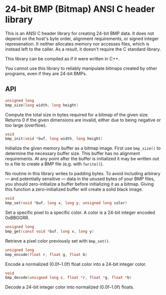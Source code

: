 # 24-bit BMP (Bitmap) ANSI C header library

This is an ANSI C header library for creating 24-bit BMP data. It does
not depend on the host's byte order, alignment requirements, or signed
integer represenation. It neither allocates memory nor accesses files,
which is instead left to the caller. As a result, it doesn't require the
C standard library.

This library can be compiled as if it were written in C++.

You cannot use this library to reliably manipulate bitmaps created by
other programs, even if they are 24-bit BMPs.

## API

```c
unsigned long
bmp_size(long width, long height)
```

Compute the total size in bytes required for a bitmap of the given size.
Returns 0 if the given dimensions are invalid, either due to being
negative or too large (overflow).

```c
void
bmp_init(void *buf, long width, long height)
```

Initialize the given memory buffer as a bitmap image. First use
`bmp_size()` to determine the necessary buffer size. This buffer has no
alignment requirements. At any point after the buffer is initialized it
may be written out to a file to create a BMP file (e.g. with
`fwrite()`).

No routine in this library writes to padding bytes. To avoid including
arbirary — and potentially sensitive — data in the unused bytes of your
BMP files, you should zero-initialize a buffer before initializing it as
a bitmap. Giving this function a zero-initialized buffer will create a
solid black image.

```c
void
bmp_set(void *buf, long x, long y, unsigned long color)
```

Set a specific pixel to a specific color. A color is a 24-bit integer
encoded 0xBBGGRR.

```c
unsigned long
bmp_get(const void *buf, long x, long y)
```

Retrieve a pixel color previously set with `bmp_set()`.

```c
unsigned long
bmp_encode(float r, float g, float b)
```

Encode a normalized (0.0f–1.0f) float color into a 24-bit integer color.

```c
void
bmp_decode(unsigned long c, float *r, float *g, float *b)
```

Decode a 24-bit integer color into normalized (0.0f–1.0f) floats.
